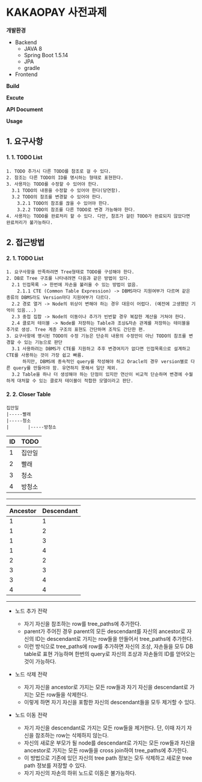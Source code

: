 # KAKAOPAY 사전과제

**개발환경**
- Backend
    - JAVA 8
    - Spring Boot 1.5.14
    - JPA
    - gradle
- Frontend

**Build**

**Excute**

**API Document**

**Usage**

## 1. 요구사항
#### 1. 1. TODO List 
```
1. TODO 추가시 다른 TODO를 참조로 걸 수 있다.
2. 참조는 다른 TODO의 ID를 명시하는 형태로 표현한다.
3. 사용자는 TODO를 수정할 수 있어야 한다.
  3.1 TODO의 내용을 수정할 수 있어야 한다(당연함).
  3.2 TODO의 참조를 변경할 수 있어야 한다.
    3.2.1 TODO의 참조를 끊을 수 있어야 한다.
    3.2.2 TODO의 참조를 다른 TODO로 변경 가능해야 한다.    
4. 사용자는 TODO를 완료처리 할 수 있다. 다만, 참조가 걸린 TODO가 완료되지 않았다면 완료처리가 불가능하다.
```
## 2. 접근방법
#### 2. 1. TODO List
```
1. 요구사항을 만족하려면 Tree형태로 TODO를 구성해야 한다.
2. DB로 Tree 구조를 나타내려면 다음과 같은 방법이 있다.
  2.1 인접목록 -> 한번에 자손을 불러올 수 있는 방법이 없음. 
    2.1.1 CTE (Common Table Expression) -> DBMS마다 지원여부가 다르며 같은 종류의 DBMS라도 Version마다 지원여부가 다르다.
  2.2 경로 열거 -> Node의 위상이 변해야 하는 경우 대응이 어렵다. (예전에 고생했던 기억이 있음...)
  2.3 중첩 집합 -> Node의 이동이나 추가가 빈번할 경우 복잡한 계산을 거쳐야 한다.
  2.4 클로저 테이블 -> Node를 저장하는 Table과 조상&자손 관계를 저장하는 테이블을 추가로 생성. Tree 계층 구조의 표현도 간단하며 조작도 간단한 편.
3. 요구사항에 명시된 TODO의 수정 기능은 단순히 내용의 수정만이 아닌 TODO의 참조를 변경할 수 있는 기능으로 판단
  3.1 사용하려는 DBMS가 CTE를 지원하고 추후 변경여지가 없다면 인접목록으로 설계하고 CTE를 사용하는 것이 가장 쉽고 빠름. 
      하지만, DBMS에 종속적인 query를 작성해야 하고 Oracle의 경우 version별로 다른 query를 만들어야 함. 유연하지 못해서 일단 제외.
  3.2 Table을 하나 더 생성해야 하는 단점이 있지만 연산이 비교적 단순하며 변경에 수월하게 대처할 수 있는 클로저 테이블이 적합한 모델이라고 판단.
```
#### 2. 2. Closer Table
```
집안일
|-----빨래
|-----청소
|       |-----방청소
```
| ID     |    TODO  |
|--------|----------|
| 1      | 집안일   | 
| 2      | 빨래     |
| 3      | 청소     |
| 4      | 방청소   |
----

| Ancestor | Descendant |
|----------|------------|
|     1    |     1      |
|     1    |     2      |
|     1    |     3      |
|     1    |     4      |
|     2    |     2      |
|     3    |     3      |
|     3    |     4      |
|     4    |     4      |
----
* 노드 추가 전략
  * 자기 자신을 참조하는 row를 tree_paths에 추가한다.
  * parent가 주어진 경우 parent의 모든 descendant를 자신의 ancestor로 자신의 ID는 descendant로 가지는 row들을 만들어서 tree_paths에 추가한다.
  * 이런 방식으로 tree_paths에 row를 추가하면 자신의 조상, 자손들을 모두 DB table로 표현 가능하며 한번의 query로 자신의 조상과 자손들의 ID를 얻어오는 것이 가능하다.
 
* 노드 삭제 전략
  * 자기 자신을 ancestor로 가지는 모든 row들과 자기 자신을 descendant로 가지는 모든 row들을 삭제한다.
  * 이렇게 하면 자기 자신을 포함한 자신의 descendant들을 모두 제거할 수 있다.

* 노드 이동 전략
  * 자기 자신을 descendant로 가지는 모든 row들을 제거한다. 단, 이때 자기 자신을 참조하는 row는 삭제하지 않는다.
  * 자신의 새로운 부모가 될 node를 descendant로 가지는 모든 row들과 자신을 ancestor로 가지는 모든 row들을 cross join하여 tree_paths에 추가한다.
  * 이 방법으로 기존에 있던 자신의 tree path 정보는 모두 삭제하고 새로운 tree path 정보를 저장할 수 있다.
  * 자기 자신의 자손의 하위 노드로 이동은 불가능하다.
   

